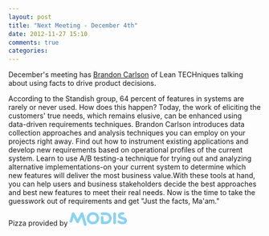 ```yaml
---
layout: post
title: "Next Meeting - December 4th"
date: 2012-11-27 15:10
comments: true
categories: 
---
```


December's meeting has [Brandon Carlson] of Lean TECHniques talking about using facts to drive product decisions.

According to the Standish group, 64 percent of features in systems are rarely or never used. How does this happen? Today, the work of eliciting the customers' true needs, which remains elusive, can be enhanced using data-driven requirements techniques. Brandon Carlson introduces data collection approaches and analysis techniques you can employ on your projects right away. Find out how to instrument existing applications and develop new requirements based on operational profiles of the current system. Learn to use A/B testing-a technique for trying out and analyzing alternative implementations-on your current system to determine which new features will deliver the most business value.With these tools at hand, you can help users and business stakeholders decide the best approaches and best new features to meet their real needs. Now is the time to take the guesswork out of requirements and get "Just the facts, Ma'am."

Pizza provided by [<img src="/assets/modis.jpg">](http://www.modis.com/)

[Brandon Carlson]: http://twitter.com/bcarlso